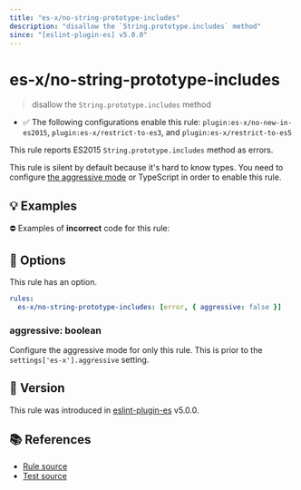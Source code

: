 ```yaml
---
title: "es-x/no-string-prototype-includes"
description: "disallow the `String.prototype.includes` method"
since: "[eslint-plugin-es] v5.0.0"
---
```


# es-x/no-string-prototype-includes
> disallow the `String.prototype.includes` method

- ✅ The following configurations enable this rule: `plugin:es-x/no-new-in-es2015`, `plugin:es-x/restrict-to-es3`, and `plugin:es-x/restrict-to-es5`

This rule reports ES2015 `String.prototype.includes` method as errors.

This rule is silent by default because it's hard to know types. You need to configure [the aggressive mode](../#the-aggressive-mode) or TypeScript in order to enable this rule.

## 💡 Examples

⛔ Examples of **incorrect** code for this rule:

<eslint-playground type="bad" code="/*eslint es-x/no-string-prototype-includes: [error, { aggressive: true }] */
foo.includes(&quot;a&quot;)
" />

## 🔧 Options

This rule has an option.

```yml
rules:
  es-x/no-string-prototype-includes: [error, { aggressive: false }]
```

### aggressive: boolean

Configure the aggressive mode for only this rule.
This is prior to the `settings['es-x'].aggressive` setting.

## 🚀 Version

This rule was introduced in [eslint-plugin-es] v5.0.0.

[eslint-plugin-es]: https://github.com/mysticatea/eslint-plugin-es

## 📚 References

- [Rule source](https://github.com/ota-meshi/eslint-plugin-es-x/blob/master/lib/rules/no-string-prototype-includes.js)
- [Test source](https://github.com/ota-meshi/eslint-plugin-es-x/blob/master/tests/lib/rules/no-string-prototype-includes.js)
